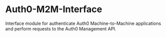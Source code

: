 # Auth0-M2M-Interface
Interface module for authenticate Auth0 Machine-to-Machine applications and perform requests to the Auth0 Management API.
